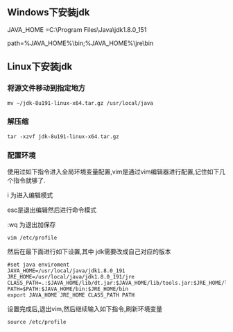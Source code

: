 ## Windows下安装jdk

JAVA_HOME =C:\Program Files\Java\jdk1.8.0_151

path=%JAVA_HOME%\bin;%JAVA_HOME%\jre\bin

## Linux下安装jdk

### 将源文件移动到指定地方

```
mv ~/jdk-8u191-linux-x64.tar.gz /usr/local/java
```

### 解压缩

```
tar -xzvf jdk-8u191-linux-x64.tar.gz
```

### 配置环境

使用过如下指令进入全局环境变量配置,vim是通过vim编辑器进行配置,记住如下几个指令就够了.

  i 为进入编辑模式

 esc是退出编辑然后进行命令模式 

 :wq 为退出加保存

```
vim /etc/profile 
```

然后在最下面进行如下设置,其中 jdk需要改成自己对应的版本

```
#set java enviroment 
JAVA_HOME=/usr/local/java/jdk1.8.0_191
JRE_HOME=/usr/local/java/jdk1.8.0_191/jre
CLASS_PATH=.:$JAVA_HOME/lib/dt.jar:$JAVA_HOME/lib/tools.jar:$JRE_HOME/lib
PATH=$PATH:$JAVA_HOME/bin:$JRE_HOME/bin
export JAVA_HOME JRE_HOME CLASS_PATH PATH
```



设置完成后,退出vim,然后继续输入如下指令,刷新环境变量

```
source /etc/profile
```